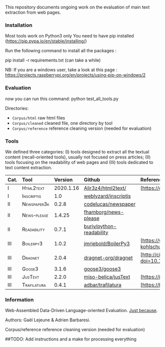 
This repository documents ongoing work on the evaluation of main text extraction from web pages.


### Installation


Most tools work on Python3 only
You need to have pip installed (https://pip.pypa.io/en/stable/installing/)

Run the following command to install all the packages :

pip install -r requirements.txt
(can take a while)

NB: If you are a windows user, take a look at this page : https://projects.raspberrypi.org/en/projects/using-pip-on-windows/2


### Evaluation

now you can run this command:
python test_all_tools.py


Directories:

* `Corpus/html`	 	raw html files
* `Corpus/cleaned`	cleaned file, one directory by tool
* `Corpus/reference`	reference cleaning version (needed for evaluation)



### Tools

We defined three categories: (I) tools designed to extract all the textual content (recall-oriented tools), usually not focused on press articles; (II) tools focusing on the readability of web pages and (III) tools dedicated to text content extraction.

| Cat. | Tool                                      | Version   | Github               | Reference |
|:-----|:-------------------------------------------|:----------|:-----------------------------|:----------|
| I    | <span class="smallcaps">Html2text</span>   | 2020.1.16 | [Alir3z4/html2text/][]       |[https://core.ac.uk/download/pdf/127601559.pdf]           |
| I    | <span class="smallcaps">Inscriptis</span>  | 1.0       | [weblyzard/inscriptis][]     |           |
| II   | <span class="smallcaps">Newspaper3k</span> | 0.2.8     | [codelucas/newspaper][]      |           |
| II   | <span class="smallcaps">News-please</span> | 1.4.25    | [fhamborg/news-please][]     |           |
| II   | <span class="smallcaps">Readability</span> | 0.7.1     | [buriy/python-readability][] |           |
| III  | <span class="smallcaps">Boilerpy3</span>   | 1.0.2     | [jmriebold/BoilerPy3][]      |[https://www.l3s.de/~kohlschuetter/publications/wsdm187-kohlschuetter.pdf]           |
| III  | <span class="smallcaps">Dragnet</span>     | 2.0.4     | [dragnet-org/dragnet][]      | [http://citeseerx.ist.psu.edu/viewdoc/download?doi=10.1.1.402.4694&rep=rep1&type=pdf]          |
| III  | <span class="smallcaps">Goose3</span>      | 3.1.6     | [goose3/goose3][]            |           |
| III  | <span class="smallcaps">JusText</span>     | 2.2.0     | [miso-belica/jusText][]      |[https://is.muni.cz/th/45523/fi_d/phdthesis.pdf]           |
| III  | <span class="smallcaps">Trafilatura</span> | 0.4.1     | [adbar/trafilatura][]        |[https://hal.archives-ouvertes.fr/hal-02447264/document]           |

  [Alir3z4/html2text/]: https://github.com/Alir3z4/html2text/
  [weblyzard/inscriptis]: https://github.com/weblyzard/inscriptis
  [codelucas/newspaper]: https://github.com/codelucas/newspaper
  [fhamborg/news-please]: https://github.com/fhamborg/news-please
  [buriy/python-readability]: https://github.com/buriy/python-readability
  [jmriebold/BoilerPy3]: https://github.com/jmriebold/BoilerPy3
  [dragnet-org/dragnet]: https://github.com/dragnet-org/dragnet
  [goose3/goose3]: https://github.com/goose3/goose3
  [miso-belica/jusText]: https://github.com/miso-belica/jusText
  [adbar/trafilatura]: https://github.com/adbar/trafilatura


### Information

Web-Assembled Data-Driven Language-oriented Evaluation. [Just because](https://en.wikipedia.org/wiki/Chris_Waddle).

Authors: Gaël Lejeune & Adrien Barbaresi.

  Corpus/reference	reference cleaning version (needed for evaluation)

##TODO: Add instructions and a make for processing everything

